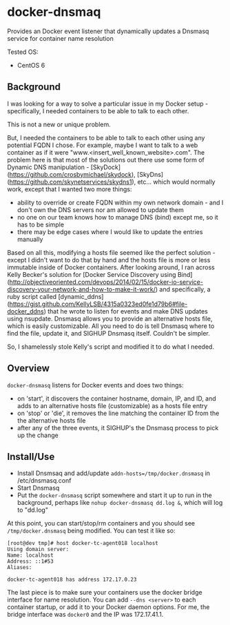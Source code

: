 # docker-dnsmaq
Provides an Docker event listener that dynamically updates a Dnsmasq service for container name resolution

Tested OS:
* CentOS 6

## Background
I was looking for a way to solve a particular issue in my Docker setup - specifically, I needed containers to be able to talk to each other.

This is not a new or unique problem.

But, I needed the containers to be able to talk to each other using any potential FQDN I chose.  For example, maybe I want to talk to a web container as if it were "www.<insert_well_known_website>.com".  The problem here is that most of the solutions out there use some form of Dynamic DNS manipulation - [SkyDock] (https://github.com/crosbymichael/skydock), [SkyDns] (https://github.com/skynetservices/skydns1), etc...  which would normally work, except that I wanted two more things:

* ability to override or create FQDN within my own network domain - and I don't own the DNS servers nor am allowed to update them
* no one on our team knows how to manage DNS (bind) except me, so it has to be simple
* there may be edge cases where I would like to update the entries manually

Based on all this, modifying a hosts file seemed like the perfect solution - except I didn't want to do that by hand and the hosts file is more or less immutable inside of Docker containers.  After looking around, I ran across Kelly Becker's solution for [Docker Service Discovery using Bind] (http://objectiveoriented.com/devops/2014/02/15/docker-io-service-discovery-your-network-and-how-to-make-it-work/) and specifically, a ruby script called [dynamic_ddns] (https://gist.github.com/KellyLSB/4315a0323ed0fe1d79b6#file-docker_ddns) that he wrote to listen for events and make DNS updates using nsupdate.  Dnsmasq allows you to provide an alternative hosts file, which is easily customizable.  All you need to do is tell Dnsmasq where to find the file, update it, and SIGHUP Dnsmasq itself.  Couldn't be simpler.

So, I shamelessly stole Kelly's script and modified it to do what I needed.

## Overview
`docker-dnsmasq` listens for Docker events and does two things:

* on 'start', it discovers the container hostname, domain, IP, and ID, and adds to an alternative hosts file (customizable) as a hosts file entry
* on 'stop' or 'die', it removes the line matching the container ID from the the alternative hosts file
* after any of the three events, it SIGHUP's the Dnsmasq process to pick up the change

## Install/Use

* Install Dnsmsaq and add/update ```addn-hosts=/tmp/docker.dnsmasq``` in /etc/dnsmasq.conf
* Start Dnsmasq
* Put the `docker-dnsmasq` script somewhere and start it up to run in the background, perhaps like ```nohup docker-dnsmasq dd.log &```, which will log to "dd.log"

At this point, you can start/stop/rm containers and you should see `/tmp/docker.dnsmasq` being modified.  You can test it like so:

```
[root@dev tmp]# host docker-tc-agent018 localhost
Using domain server:
Name: localhost
Address: ::1#53
Aliases:

docker-tc-agent018 has address 172.17.0.23
```

The last piece is to make sure your containers use the docker bridge interface for name resolution.  You can add `--dns <server>` to each container startup, or add it to your Docker daemon options.  For me, the bridge interface was `docker0` and the IP was 172.17.41.1.



